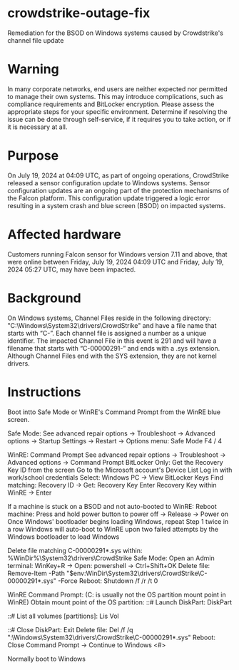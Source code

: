 # crowdstrike-outage-fix
Remediation for the BSOD on Windows systems caused by Crowdstrike's channel file update

# Warning
In many corporate networks, end users are neither expected nor permitted to manage their own systems. This may introduce complications, such as compliance requirements and BitLocker encryption.
Please assess the appropriate steps for your specific environment. Determine if resolving the issue can be done through self-service, if it requires you to take action, or if it is necessary at all.

# Purpose
On July 19, 2024 at 04:09 UTC, as part of ongoing operations, CrowdStrike released a sensor configuration update to Windows systems. Sensor configuration updates are an ongoing part of the protection mechanisms of the Falcon platform. This configuration update triggered a logic error resulting in a system crash and blue screen (BSOD) on impacted systems.

# Affected hardware
Customers running Falcon sensor for Windows version 7.11 and above, that were online between Friday, July 19, 2024 04:09 UTC and Friday, July 19, 2024 05:27 UTC, may have been impacted.

# Background
On Windows systems, Channel Files reside in the following directory: "C:\Windows\System32\drivers\CrowdStrike\" and have a file name that starts with “C-”. Each channel file is assigned a number as a unique identifier. The impacted Channel File in this event is 291 and will have a filename that starts with “C-00000291-” and ends with a .sys extension. Although Channel Files end with the SYS extension, they are not kernel drivers.

# Instructions

Boot intto Safe Mode or WinRE's Command Prompt from the WinRE blue screen.

Safe Mode:
See advanced repair options → Troubleshoot → Advanced options → Startup Settings → Restart → Options menu: Safe Mode F4 / 4

WinRE: Command Prompt
See advanced repair options → Troubleshoot → Advanced options → Command Prompt
BitLocker Only:
Get the Recovery Key ID from the screen
Go to the Microsoft account's Device List
Log in with work/school credentials
Select: Windows PC → View BitLocker Keys
Find matching: Recovery ID → Get: Recovery Key
Enter Recovery Key within WinRE → Enter

If a machine is stuck on a BSOD and not auto-booted to WinRE:
Reboot machine: Press and hold power button to power off → Release → Power on
Once Windows' bootloader begins loading Windows, repeat Step 1 twice in a row
Windows will auto-boot to WinRE upon two failed attempts by the Windows bootloader to load Windows

Delete file matching C-00000291*.sys within:
%WinDir%\System32\drivers\CrowdStrike
Safe Mode:
Open an Admin terminal:
WinKey+R → Open: powershell → Ctrl+Shift+OK
Delete file:
Remove-Item -Path "$env:WinDir\System32\drivers\CrowdStrike\C-00000291*.sys" -Force
Reboot:
Shutdown /f /r /t 0

WinRE Command Prompt:
(C: is usually not the OS partition mount point in WinRE)
Obtain mount point of the OS partition:
::# Launch DiskPart:
    DiskPart

  ::# List all volumes [partitions]:
      Lis Vol

  ::# Close DiskPart:
      Exit
Delete file:
Del /f /q "<OSdriveLetter>:\Windows\System32\drivers\CrowdStrike\C-00000291*.sys"
Reboot: Close Command Prompt → Continue to Windows <#>

Normally boot to Windows
